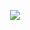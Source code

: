 <p align="center">
  <a href="https://skillicons.dev">
    <img src="https://skillicons.dev/icons?i=python,lua,js,css,html" />
  </a>
</p>
